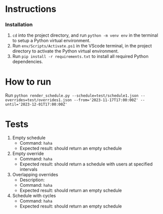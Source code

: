 # Instructions
### Installation
1. `cd` into the project directory, and run `python -m venv env` in the terminal to setup a Python virtual environment.
2. Run `env/Scripts/Activate.ps1`  in the VScode terminal, in the project directory to activate the Python virtual environment.
3. Run `pip install -r requirements.txt` to install all required Python dependencies.

# How to run 
Run `python render_schedule.py --schedule=test/schedule1.json --overrides=test/overrides1.json --from='2023-11-17T17:00:00Z' --until='2023-12-01T17:00:00Z'`

# Tests
1. Empty schedule
    - Command: `haha`
    - Expected result: should return an empty schedule
2. Empty override
    - Command: `haha`
    - Expected result: should return a schedule with users at specified intervals
3. Overlapping overrides
    - Description:
    - Command: `haha`
    - Expected result: should return an empty schedule
4. Schedule with cycles
    - Command: `haha`
    - Expected result: should return an empty schedule